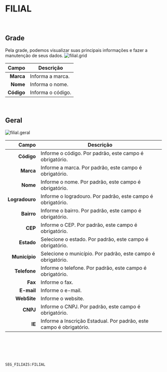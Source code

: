 # FILIAL
<br>

## Grade
Pela grade, podemos visualizar suas principais informações e fazer a manutenção de seus dados.
![filial.grid](https://raw.githubusercontent.com/netforcews/docs-siscom/master/geral/imagens/filial.grid.png)

Campo | Descrição
--:|---
**Marca** | Informa a marca.
**Nome** | Informa o nome.
**Código** | Informa o código.
<br>

## Geral
![filial.geral](https://raw.githubusercontent.com/netforcews/docs-siscom/master/geral/imagens/filial.geral.png)

Campo | Descrição
--:|---
**Código** | Informe o código. Por padrão, este campo é obrigatório.
**Marca** | Informe a marca. Por padrão, este campo é obrigatório.
**Nome** | Informe o nome. Por padrão, este campo é obrigatório.
**Logradouro** | Informe o logradouro. Por padrão, este campo é obrigatório.
**Bairro** | Informe o bairro. Por padrão, este campo é obrigatório.
**CEP** | Informe o CEP. Por padrão, este campo é obrigatório.
**Estado** | Selecione o estado. Por padrão, este campo é obrigatório.
**Município** | Selecione o município. Por padrão, este campo é obrigatório.
**Telefone** | Informe o telefone. Por padrão, este campo é obrigatório.
**Fax** | Informe o fax.
**E-mail** | Informe o e-mail.
**WebSite** | Informe o website.
**CNPJ** | Informe o CNPJ. Por padrão, este campo é obrigatório.
**IE** | Informe a Inscrição Estadual. Por padrão, este campo é obrigatório.
<br>
<br>
<br>
<br>

```SEG_FILIAIS:FILIAL```
